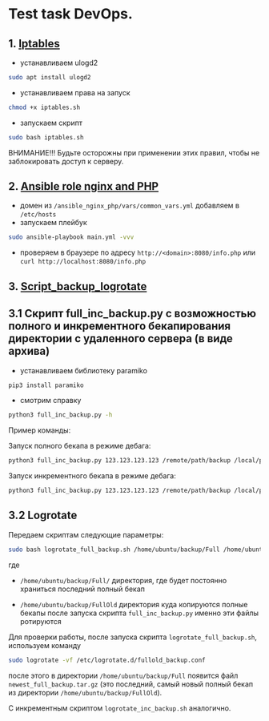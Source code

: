 # Test task DevOps.

## 1. [Iptables](https://github.com/Victor201181/slot/tree/main/iptables)

- устанавливаем ulogd2
```bash
sudo apt install ulogd2
```
- устанавливаем права на запуск
```bash
chmod +x iptables.sh
```
- запускаем скрипт
```bash
sudo bash iptables.sh
```
ВНИМАНИЕ!!! Будьте осторожны при применении этих правил, чтобы не заблокировать доступ к серверу.

## 2. [Ansible role nginx and PHP](https://github.com/Victor201181/slot/tree/main/ansible_nginx_php)

- домен из ```/ansible_nginx_php/vars/common_vars.yml``` добавляем в ```/etc/hosts```
- запускаем плейбук
```bash
sudo ansible-playbook main.yml -vvv
```
- проверяем в браузере по адресу ```http://<domain>:8080/info.php``` или ```curl http://localhost:8080/info.php```

## 3. [Script_backup_logrotate](https://github.com/Victor201181/slot/tree/main/script_backup_logrotate)

## 3.1 Скрипт full_inc_backup.py с возможностью полного и инкрементного бекапирования директории с удаленного сервера (в виде архива)

- устанавливаем библиотеку paramiko
```bash
pip3 install paramiko
```
- смотрим справку
```bash
python3 full_inc_backup.py -h
```

Пример команды:

Запуск полного бекапа в режиме дебага:
```bash
python3 full_inc_backup.py 123.123.123.123 /remote/path/backup /local/path/backup/ -u user -k /path/ssh-key/.ssh/id_rsa full -d
```
Запуск инкрементного бекапа в режиме дебага:
```bash
python3 full_inc_backup.py 123.123.123.123 /remote/path/backup /local/path/backup/ -u user -k /path/ssh-key/.ssh/id_rsa inc -d
```

## 3.2 Logrotate

Передаем скриптам следующие параметры:
```bash
sudo bash logrotate_full_backup.sh /home/ubuntu/backup/Full /home/ubuntu/backup/FullOld
```
где 
- ```/home/ubuntu/backup/Full/``` директория, где будет постоянно храниться последний полный бекап

- ```/home/ubuntu/backup/FullOld``` директория куда копируются полные бекапы после запуска скрипта ```full_inc_backup.py``` именно эти файлы ротируются

Для проверки работы, после запуска скрипта ```logrotate_full_backup.sh```, используем команду 

```bash
sudo logrotate -vf /etc/logrotate.d/fullold_backup.conf
```

после этого в директории ```/home/ubuntu/backup/Full``` появится файл ```newest_full_backup.tar.gz``` (это последний, самый новый полный бекап из директории ```/home/ubuntu/backup/FullOld```).

С инкрементным скриптом ```logrotate_inc_backup.sh``` аналогично.
